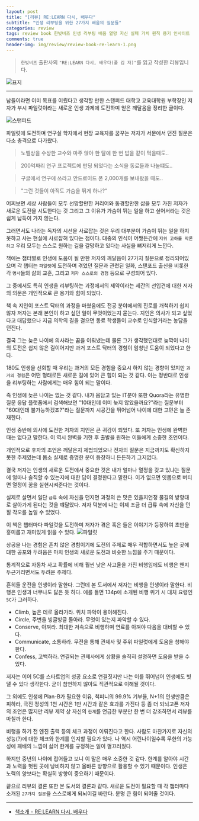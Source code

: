 ```yaml
---  
layout: post  
title: "[리뷰] REːLEARN 다시, 배우다"  
subtitle: "인생 리부팅을 위한 27가지 배움의 질문들"  
categories: review  
tags: review book 한빛비즈 인생 리부팅 배움 열망 자신 실패 가치 원칙 용기 인사이트        
comments: true  
header-img: img/review/review-book-re-learn-1.png
---  
```

  
> `한빛비즈` 출판사의 `"REːLEARN 다시, 배우다(폴 김 저)"`를 읽고 작성한 리뷰입니다.  

![표지](https://telegeam.github.io/assets/img/review/review-book-re-learn-1.png)  

---

남들이라면 이미 목표를 이뤘다고 생각할 만한 스탠퍼드 대학교 교육대학원 부학장인 저자가 부시 파일럿이라는 새로운 인생 과제에 도전하며 얻은 깨달음을 정리한 글이다. 

![스탠퍼드](https://telegeam.github.io/assets/img/review/review-book-re-learn-2.png)  

파일럿에 도전하며 연구실 학자에서 현장 교육자를 꿈꾸는 저자가 서문에서 던진 질문은 다소 충격으로 다가왔다. 

> 노벨상을 수상한 교수와 마주 앉아 한 달에 한 번 밥을 같이 먹을때도..

> 200억짜리 연구 프로젝트에 펀딩 되었다는 소식을 동료들과 나눌떄도..

> 구글에서 연구에 쓰라고 안드로이드 폰 2,000개를 보내왔을 때도..

> "그런 것들이 아직도 가슴을 뛰게 하나?"

어찌보면 세상 사람들이 모두 선망할만한 커리어와 동경할만한 삶을 모두 가진 저자가 새로운 도전을 시도한다는 것 그리고 그 이유가 가슴이 뛰는 일을 하고 싶어서라는 것은 쉽게 납득이 가지 않는다.

그러면서도 나라는 독자의 시선을 사로잡는 것은 우리 대부분이 가슴이 뛰는 일을 하지 못하고 사는 현실에 사로잡혀 있다는 점이다. 대중의 인식이 어쨌든간에 `지위 고하를 막론하고` 우리 모두는 스스로 원하는 길을 갈망하고 있다는 사실을 뼈저리게 느낀다.

책에는 챕터별로 인생에 도움이 될 만한 저자의 깨달음이 27가지 질문으로 정리되어있으며 각 챕터는 `파일럿`에 도전하며 겪었던 질문과 관련된 일화, 스탠포드 출신을 비롯한 각 `명사`들의 삶의 교훈, 그리고 `저자 스스로의 경험` 등으로 구성되어 있다.

그 중에서도 특히 인생을 리부팅하는 과정에서의 제약이라는 세간의 선입견에 대한 저자의 의문은 개인적으로 큰 용기와 힘이 되었다. 

책 속 지인이 포스트 닥터의 과정을 마쳤음에도 전공 분야에서의 진로를 개척하기 쉽지 않자 저자는 본래 본인이 하고 싶던 일이 무엇이었는지 묻는다. 지인은 의사가 되고 싶었다고 대답했으나 지금 의학의 길을 걸으면 동료 학생들이 교수로 인식할거라는 농담을 던진다.

결국 그는 늦은 나이에 의사라는 꿈을 이뤄냈는데 물론 그가 생각했던대로 늦깍이 나이의 도전은 쉽지 않은 길이어지만 과거 포스트 닥터의 경험이 엄청난 도움이 되었다고 한다.

180도 인생을 선회할 때 우리는 과거의 모든 경험을 중요시 하지 않는 경향이 있지만 `과거의 경험`은 어떤 형태로든 새로운 길에 있어 큰 힘이 되는 것 같다. 이는 정반대로 인생을 리부팅하는 사람에게는 매우 힘이 되는 말이다. 

즉 인생에 늦은 나이는 없는 것 같다. 내가 몸담고 있는 IT분야 또한 Quora라는 유명한 질문 응답 플랫폼에서 검색해보면 "10대인데 이미 늦지 않았을까요?"라는 질문부터 "60대인데 불가능하겠죠?"라는 질문까지 시공간을 뛰어넘어 나이에 대한 고민은 늘 존재한다.

인생 중반에 의사에 도전한 저자의 지인은 큰 귀감이 되었다. 또 저자는 인생에 완벽한 때는 없다고 말한다. 이 역시 완벽을 기한 후 출발을 원하는 이들에게 소중한 조언이다. 

개인적으로 후자의 조언은 깨달은지 제법되었으나 전자의 질문은 지금까지도 확신하지 못한 주제였는데 몸소 실제로 증명한 분이 등장하니 든든하기 그지없다.

결국 저자는 인생의 새로운 도전에서 중요한 것은 내가 얼마나 열정을 갖고 있냐는 질문에 얼마나 솔직할 수 있는지에 대한 답이 결정한다고 말한다. 이가 없으면 잇몸으로 버티면 열정이 꿈을 실현시켜준다는 것이다. 

실제로 살면서 일단 `급류` 속에 자신을 던지면 과정의 쓴 맛은 있을지언정 물길의 방향대로 살아가게 된다는 것을 꺠달았다. 저자 덕분에 나는 이제 조금 더 급류 속에 자신을 던질 각오를 높일 수 있었다.

이 책은 챕터마다 파일럿을 도전하며 저자가 겪은 혹은 들은 이야기가 등장하여 초반을 흥미롭고 재미있게 읽을 수 있다. 
![파일럿](https://telegeam.github.io/assets/img/review/review-book-re-learn-3.png)  

상공을 나는 경험은 흔치 않은 경험이기에 도전의 주제로 매우 적합하면서도 높은 곳에 대한 공포와 두려움은 마치 인생의 새로운 도전과 비슷한 느낌을 주기 때문이다. 

통계적으로 자동차 사고 확률에 비해 훨씬 낮은 사고율을 가진 비행임에도 비행은 왠지 두근거리면서도 두려운 주제다.

흔히들 운전을 인생이라 말한다. 그런데 본 도서에서 저자는 비행을 인생이라 말한다. 비행은 인생과 너무나도 닳은 듯 하다. 에를 들면 134p에 소개된 비행 위기 시 대처 요령인 `5C`가 그러하다.

* Climb, 높은 데로 올라가라. 위치 파악이 용이해진다.
* Circle, 주변을 빙글빙글 돌아라. 무엇이 있는지 파악할 수 있다.
* Conserve, 아껴라. 최대한 저속으로 비행하며 연료를 아껴야 다음을 대비할 수 있다. 
* Communicate, 소통하라. 무전을 통해 관제사 및 주위 파일럿에게 도움을 청해야 한다.
* Confess, 고백하라. 연결되는 관제사에게 상황을 솔직히 설명하면 도움을 받을 수 있다.

저자는 이어 5C를 스타트업의 성공 요소로 연결짓지만 나는 이를 뛰어넘어 인생에도 빗댈 수 있다 생각한다. 굳이 첨언하지 않아도 직관적으로 이해될 것이다.

그 외에도 인생에 Plan-B가 필요한 이유, 척피니의 99.9% 기부율, N+1의 인생만큼은 피하라, 극진 정성의 1천 시간은 1만 시간과 같은 효과를 가진다 등 좀 더 되뇌고픈 저자의 조언은 많지만 리뷰 제약 상 자신의 `한계`를 언급한 부분만 한 번 더 강조하면서 리뷰를 마칠까 한다.

비행을 하기 전 엔진 출력 등의 체크 과정이 이뤄진다고 한다. 사람도 마찬가지로 자신의 성능(?)에 대한 체크와 한계를 인지할 필요가 있다. 나 역시 어린나이일수록 무한의 가능성에 패배의 느낌이 싫어 한계를 규정하는 일이 껄끄러웠다.

하지만 중년의 나이에 접어들고 보니 이 말은 매우 소중한 것 같다. 한계를 알아야 시간과 노력을 헛된 곳에 낭비하지 않고 올바른 방향으로 활용할 수 있기 때문이다. 인생은 노력의 양보다는 확실히 방향이 중요하기 때문이다. 

끝으로 리뷰의 결론 또한 본 도서의 결론과 같다. 새로운 도전이 필요할 때 각 챕터마다 소개된 `27가지 질문`을 스스로에게 되뇌이길 바란다. 분명 큰 힘이 되어줄 것이다.

---

* [책소개 - REːLEARN 다시, 배우다](http://www.yes24.com/Product/Goods/105360003)


